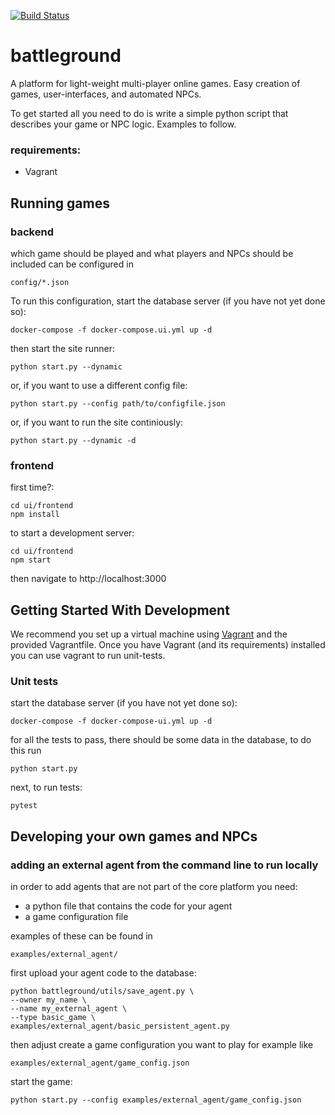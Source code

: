 [![Build Status](https://travis-ci.org/vincentropy/battleground.svg?branch=master)](https://travis-ci.org/vincentropy/battleground)

# battleground

A platform for light-weight multi-player online games. Easy creation of games, user-interfaces, and automated NPCs.

To get started all you need to do is write a simple python script that describes your game or NPC logic. Examples to follow.

### requirements:
- Vagrant

## Running games
### backend
which game should be played and what players and NPCs should be included can be configured in
```
config/*.json
```

To run this configuration, start the database server (if you have not yet done so):
```
docker-compose -f docker-compose.ui.yml up -d
```

then start the site runner:
```
python start.py --dynamic
```

or, if you want to use a different config file:
```
python start.py --config path/to/configfile.json
```

or, if you want to run the site continiously:
```
python start.py --dynamic -d
```

### frontend
first time?:
```
cd ui/frontend
npm install
```

to start a development server:
```
cd ui/frontend
npm start
```

then navigate to http://localhost:3000

## Getting Started With Development
We recommend you set up a virtual machine using [Vagrant](https://www.vagrantup.com/) and the provided Vagrantfile. Once you have Vagrant (and its requirements) installed you can use vagrant to run unit-tests.


### Unit tests

start the database server (if you have not yet done so):
```
docker-compose -f docker-compose-ui.yml up -d
```

for all the tests to pass, there should be some data in the database, to do this run
```
python start.py
```

next, to run tests:
```
pytest
```

## Developing your own games and NPCs

### adding an external agent from the command line to run locally

in order to add agents that are not part of the core platform you need:
- a python file that contains the code for your agent
- a game configuration file

examples of these can be found in
```
examples/external_agent/
```

first upload your agent code to the database:
```
python battleground/utils/save_agent.py \
--owner my_name \
--name my_external_agent \
--type basic_game \
examples/external_agent/basic_persistent_agent.py
```

then adjust create a game configuration you want to play for example like
```
examples/external_agent/game_config.json
```

start the game:
```
python start.py --config examples/external_agent/game_config.json
```
